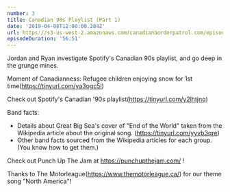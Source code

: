```yaml
---
number: 3
title: Canadian 90s Playlist (Part 1)
date: '2019-04-08T12:00:00.284Z'
url: https://s3-us-west-2.amazonaws.com/canadianborderpatrol.com/episodes/Canadian+Border+Patrol+03+-+Canadian+90s+Playlist+(Part+1).mp3
episodeDuration: '56:51'
---
```


Jordan and Ryan investigate Spotify's Canadian 90s playlist, and go deep in the grunge mines.
<!-- end -->

Moment of Canadianness: Refugee children enjoying snow for 1st time(https://tinyurl.com/ya3ogc5l)

Check out Spotify's Canadian '90s playlist(https://tinyurl.com/y2lhtjnq)

Band facts:
* Details about Great Big Sea's cover of "End of the World" taken from the Wikipedia article about the original song. (https://tinyurl.com/yyvb3qre)
* Other band facts sourced from the Wikipedia articles for each group. (You know how to get them.)

Check out Punch Up The Jam at https://punchupthejam.com/ !

Thanks to The Motorleague(https://www.themotorleague.ca/) for our theme song "North America"!
